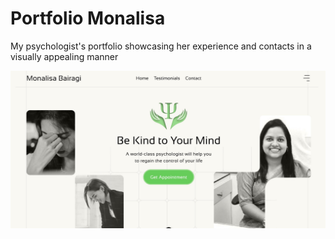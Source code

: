 # Portfolio Monalisa
My psychologist's portfolio showcasing her experience and contacts in a visually appealing manner

![Landing](public/previews/landing.jpg)